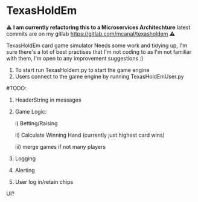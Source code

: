 # TexasHoldEm
:warning: **I am currently refactoring this to a Microservices Architechture** 
latest commits are on my gitlab https://gitlab.com/mcanal/texasholdem :warning: 

TexasHoldEm card game simulator
Needs some work and tidying up, 
I'm sure there's a lot of best practises that I'm not coding to as I'm not familiar with them,
I'm open to any improvement suggestions :)

1) To start run TexasHoldem.py to start the game engine
2) Users connect to the game engine by running TexasHoldEmUser.py

#TODO: 
1) HeaderString in messages
2) Game Logic:

    i) Betting/Raising
    
    ii) Calculate Winning Hand (currently just highest card wins)
    
    iii) merge games if not many players

3) Logging

4) Alerting
5) User log in/retain chips 


UI?
